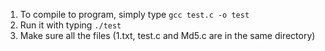 1. To compile to program, simply type `gcc test.c -o test`
2. Run it with typing `./test`
3. Make sure all the files (1.txt, test.c and Md5.c are in the same directory)